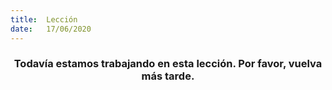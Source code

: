 ```yaml
---
title:  Lección
date:   17/06/2020
---
```


### <center>Todavía estamos trabajando en esta lección. Por favor, vuelva más tarde.</center>
